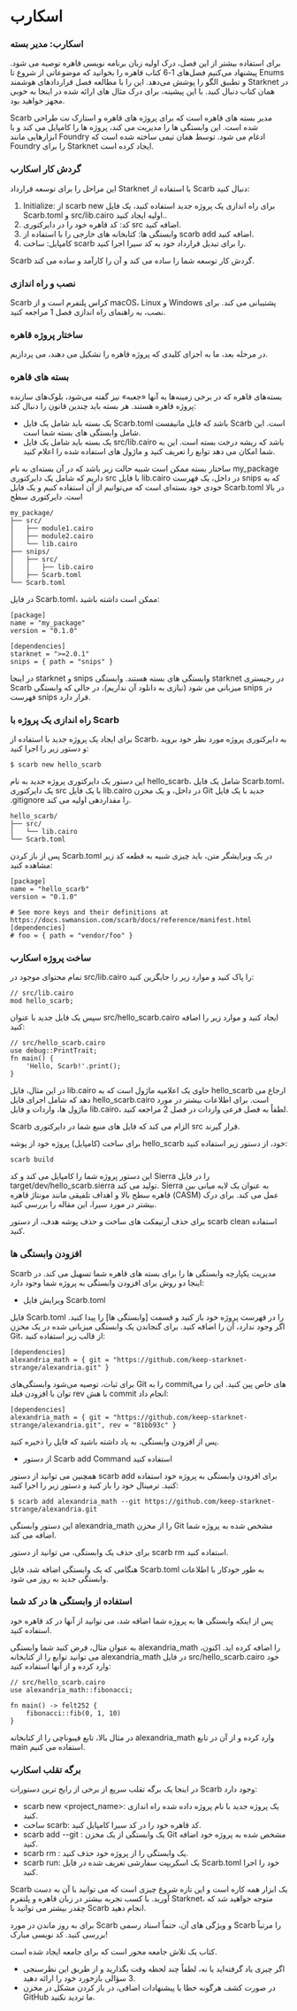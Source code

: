 # اسکارب

### اسکارب: مدیر بسته

برای استفاده بیشتر از این فصل، درک اولیه زبان برنامه نویسی قاهره توصیه می شود. پیشنهاد می‌کنیم فصل‌های 1-6 کتاب قاهره را بخوانید که موضوعاتی از شروع تا Enums و تطبیق الگو را پوشش می‌دهد. این را با مطالعه فصل قراردادهای هوشمند Starknet در همان کتاب دنبال کنید. با این پیشینه، برای درک مثال های ارائه شده در اینجا به خوبی مجهز خواهید بود.

Scarb مدیر بسته های قاهره است که برای پروژه های قاهره و استارک نت طراحی شده است. این وابستگی ها را مدیریت می کند، پروژه ها را کامپایل می کند و با ابزارهایی مانند Foundry ادغام می شود. توسط همان تیمی ساخته شده است که Foundry را برای Starknet ایجاد کرده است.

### گردش کار اسکارب

این مراحل را برای توسعه قرارداد Starknet با استفاده از Scarb دنبال کنید:

1. Initialize: از scarb new برای راه اندازی یک پروژه جدید استفاده کنید، یک فایل Scarb.toml و src/lib.cairo اولیه ایجاد کنید..
2. کد: کد قاهره خود را در دایرکتوری src اضافه کنید.
3. وابستگی ها: کتابخانه های خارجی را با استفاده از scarb add اضافه کنید.
4. کامپایل: ساخت scarb را برای تبدیل قرارداد خود به کد سیرا اجرا کنید.

Scarb گردش کار توسعه شما را ساده می کند و آن را کارآمد و ساده می کند.

### نصب و راه اندازی

Scarb کراس پلتفرم است و از macOS، Linux و Windows پشتیبانی می کند. برای نصب، به راهنمای راه اندازی فصل 1 مراجعه کنید.

### ساختار پروژه قاهره

در مرحله بعد، ما به اجزای کلیدی که پروژه قاهره را تشکیل می دهند، می پردازیم.

### بسته های قاهره

بسته‌های قاهره که در برخی زمینه‌ها به آنها «جعبه» نیز گفته می‌شود، بلوک‌های سازنده پروژه قاهره هستند. هر بسته باید چندین قانون را دنبال کند:

* یک بسته باید شامل یک فایل Scarb.toml باشد که فایل مانیفست Scarb است. این شامل وابستگی های بسته شما است.
* یک بسته باید شامل یک فایل src/lib.cairo باشد که ریشه درخت بسته است. این به شما امکان می دهد توابع را تعریف کنید و ماژول های استفاده شده را اعلام کنید.

ساختار بسته ممکن است شبیه حالت زیر باشد که در آن بسته‌ای به نام my\_package داریم که شامل یک دایرکتوری src با فایل lib.cairo در داخل، یک فهرست snips که به خودی خود بسته‌ای است که می‌توانیم از آن استفاده کنیم و یک فایل Scarb.toml در بالا است. دایرکتوری سطح

```
my_package/
├── src/
│   ├── module1.cairo
│   ├── module2.cairo
│   └── lib.cairo
├── snips/
│   ├── src/
│   │   ├── lib.cairo
│   ├── Scarb.toml
└── Scarb.toml
```

در فایل Scarb.toml، ممکن است داشته باشید:

```
[package]
name = "my_package"
version = "0.1.0"

[dependencies]
starknet = ">=2.0.1"
snips = { path = "snips" }
```

در اینجا starknet و snips وابستگی های بسته هستند. وابستگی starknet در رجیستری Scarb میزبانی می شود (نیازی به دانلود آن نداریم)، در حالی که وابستگی snips در فهرست snips قرار دارد.

### راه اندازی یک پروژه با Scarb

برای ایجاد یک پروژه جدید با استفاده از Scarb، به دایرکتوری پروژه مورد نظر خود بروید و دستور زیر را اجرا کنید:

```
$ scarb new hello_scarb
```

این دستور یک دایرکتوری پروژه جدید به نام hello\_scarb، شامل یک فایل Scarb.toml، یک دایرکتوری src با یک فایل lib.cairo در داخل، و یک مخزن Git جدید با یک فایل .gitignore را مقداردهی اولیه می کند.

```
hello_scarb/
├── src/
│   └── lib.cairo
└── Scarb.toml
```

پس از باز کردن Scarb.toml در یک ویرایشگر متن، باید چیزی شبیه به قطعه کد زیر مشاهده کنید:

```
[package]
name = "hello_scarb"
version = "0.1.0"

# See more keys and their definitions at https://docs.swmansion.com/scarb/docs/reference/manifest.html
[dependencies]
# foo = { path = "vendor/foo" }
```

### ساخت پروژه اسکارب

تمام محتوای موجود در src/lib.cairo را پاک کنید و موارد زیر را جایگزین کنید:

```
// src/lib.cairo
mod hello_scarb;
```

سپس یک فایل جدید با عنوان src/hello\_scarb.cairo ایجاد کنید و موارد زیر را اضافه کنید:

```
// src/hello_scarb.cairo
use debug::PrintTrait;
fn main() {
    'Hello, Scarb!'.print();
}
```

در این مثال، فایل lib.cairo حاوی یک اعلامیه ماژول است که به hello\_scarb ارجاع می دهد که شامل اجرای فایل hello\_scarb.cairo است. برای اطلاعات بیشتر در مورد ماژول ها، واردات و فایل lib.cairo، لطفاً به فصل فرعی واردات در فصل 2 مراجعه کنید.

Scarb الزام می کند که فایل های منبع شما در دایرکتوری src قرار گیرند.

برای ساخت (کامپایل) پروژه خود از پوشه hello\_scarb خود، از دستور زیر استفاده کنید:

```
scarb build
```

این دستور پروژه شما را کامپایل می کند و کد Sierra را در فایل target/dev/hello\_scarb.sierra تولید می کند. Sierra به عنوان یک لایه میانی بین قاهره سطح بالا و اهداف تلفیقی مانند مونتاژ قاهره (CASM) عمل می کند. برای درک بیشتر در مورد سیرا، این مقاله را بررسی کنید.

برای حذف آرتیفکت های ساخت و حذف پوشه هدف، از دستور scarb clean استفاده کنید.

### افزودن وابستگی ها

Scarb مدیریت یکپارچه وابستگی ها را برای بسته های قاهره شما تسهیل می کند. در اینجا دو روش برای افزودن وابستگی به پروژه شما وجود دارد:

* ویرایش فایل Scarb.toml

فایل Scarb.toml را در فهرست پروژه خود باز کنید و قسمت \[وابستگی ها] را پیدا کنید. اگر وجود ندارد، آن را اضافه کنید. برای گنجاندن یک وابستگی میزبانی شده در یک مخزن Git، از قالب زیر استفاده کنید:

```
[dependencies]
alexandria_math = { git = "https://github.com/keep-starknet-strange/alexandria.git" }
```

برای ثبات، توصیه می‌شود وابستگی‌های Git را به commit‌های خاص پین کنید. این را می توان با افزودن فیلد rev با هش commit انجام داد:

```
[dependencies]
alexandria_math = { git = "https://github.com/keep-starknet-strange/alexandria.git", rev = "81bb93c" }
```

پس از افزودن وابستگی، به یاد داشته باشید که فایل را ذخیره کنید.

* از دستور Scarb add Command استفاده کنید

همچنین می توانید از دستور scarb add برای افزودن وابستگی به پروژه خود استفاده کنید. ترمینال خود را باز کنید و دستور زیر را اجرا کنید:

```
$ scarb add alexandria_math --git https://github.com/keep-starknet-strange/alexandria.git
```

این دستور وابستگی alexandria\_math را از مخزن Git مشخص شده به پروژه شما اضافه می کند.

برای حذف یک وابستگی، می توانید از دستور scarb rm استفاده کنید.

هنگامی که یک وابستگی اضافه شد، فایل Scarb.toml به طور خودکار با اطلاعات وابستگی جدید به روز می شود.

### استفاده از وابستگی ها در کد شما

پس از اینکه وابستگی ها به پروژه شما اضافه شد، می توانید از آنها در کد قاهره خود استفاده کنید.

به عنوان مثال، فرض کنید شما وابستگی alexandria\_math را اضافه کرده اید. اکنون، می توانید توابع را از کتابخانه alexandria\_math در فایل src/hello\_scarb.cairo خود وارد کرده و از آنها استفاده کنید:

```
// src/hello_scarb.cairo
use alexandria_math::fibonacci;

fn main() -> felt252 {
    fibonacci::fib(0, 1, 10)
}
```

در مثال بالا، تابع فیبوناچی را از کتابخانه alexandria\_math وارد کرده و از آن در تابع main استفاده می کنیم.

### برگه تقلب اسکارب

در اینجا یک برگه تقلب سریع از برخی از رایج ترین دستورات Scarb وجود دارد:

* scarb new \<project\_name>: یک پروژه جدید با نام پروژه داده شده راه اندازی کنید.
* ساخت scarb: کد قاهره خود را در کد سیرا کامپایل کنید.
* scarb add --git : یک وابستگی از یک مخزن Git مشخص شده به پروژه خود اضافه کنید.
* scarb rm : یک وابستگی را از پروژه خود حذف کنید.
* scarb run: یک اسکریپت سفارشی تعریف شده در فایل Scarb.toml خود را اجرا کنید.

Scarb یک ابزار همه کاره است و این تازه شروع چیزی است که می توانید با آن به دست آورید. با کسب تجربه بیشتر در زبان قاهره و پلتفرم Starknet، متوجه خواهید شد که چقدر بیشتر می توانید با Scarb انجام دهید.

برای به روز ماندن در مورد Scarb و ویژگی های آن، حتماً اسناد رسمی Scarb را مرتباً بررسی کنید. کد نویسی مبارک!

کتاب یک تلاش جامعه محور است که برای جامعه ایجاد شده است.

* اگر چیزی یاد گرفته‌اید یا نه، لطفاً چند لحظه وقت بگذارید و از طریق این نظرسنجی 3 سؤالی بازخورد خود را ارائه دهید.
* در صورت کشف هرگونه خطا یا پیشنهادات اضافی، در باز کردن مشکل در مخزن GitHub ما تردید نکنید.
